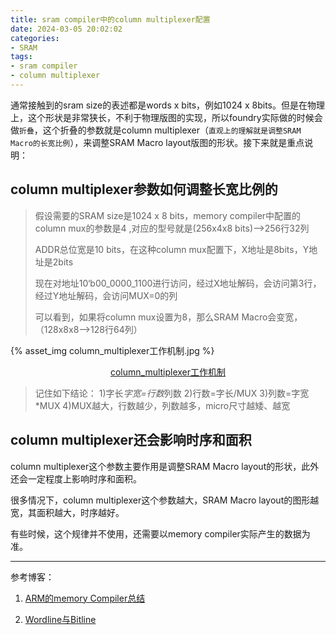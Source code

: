 ```yaml
---
title: sram compiler中的column multiplexer配置
date: 2024-03-05 20:02:02
categories:
- SRAM
tags:
- sram compiler
- column multiplexer
---
```




通常接触到的sram size的表述都是words x bits，例如1024 x 8bits。但是在物理上，这个形状是非常狭长，不利于物理版图的实现，所以foundry实际做的时候会做`折叠`，这个折叠的参数就是column multiplexer（`直观上的理解就是调整SRAM Macro的长宽比例`），来调整SRAM Macro layout版图的形状。接下来就是重点说明：



## column multiplexer参数如何调整长宽比例的

> 假设需要的SRAM size是1024 x 8 bits，memory compiler中配置的column mux的参数是4 ,对应的型号就是(256x4x8 bits)-->256行32列
>
> ADDR总位宽是10 bits，在这种column mux配置下，X地址是8bits，Y地址是2bits
>
> 现在对地址10‘b00_0000_1100进行访问，经过X地址解码，会访问第3行，经过Y地址解码，会访问MUX=0的列
>
> 可以看到，如果将column mux设置为8，那么SRAM Macro会变宽，（128x8x8-->128行64列）

{% asset_img  column_multiplexer工作机制.jpg %}

<center><u>column_multiplexer工作机制</u> </center>

> 记住如下结论：
> 1)字长*字宽=行数*列数
> 2)行数=字长/MUX
> 3)列数=字宽*MUX
> 4)MUX越大，行数越少，列数越多，micro尺寸越矮、越宽



## column multiplexer还会影响时序和面积

column multiplexer这个参数主要作用是调整SRAM Macro layout的形状，此外还会一定程度上影响时序和面积。

很多情况下，column multiplexer这个参数越大，SRAM Macro layout的图形越宽，其面积越大，时序越好。

有些时候，这个规律并不使用，还需要以memory compiler实际产生的数据为准。

---

参考博客：

1. [ARM的memory Compiler总结](https://blog.csdn.net/lyfwill/article/details/81330081)

2. [ Wordline与Bitline](https://bbs.eetop.cn/thread-955010-1-1.html)

